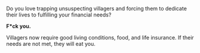 Do you love trapping unsuspecting villagers and forcing them to dedicate their lives to fulfilling your financial needs?

**F*ck you.**

Villagers now require good living conditions, food, and life insurance. If their needs are not met, they will eat you.
